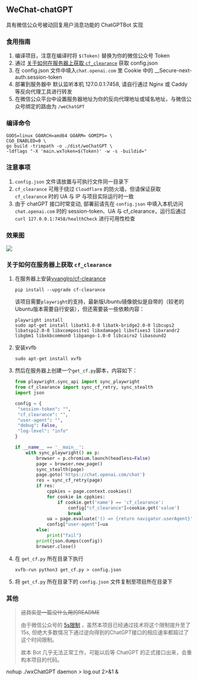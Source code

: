 ## WeChat-chatGPT

具有微信公众号被动回复用户消息功能的 ChatGPTBot 实现

### 食用指南

1. 编译项目，注意在编译时将 `$(Token)` 替换为你的微信公众号 Token
2. 通过 [关于如何在服务器上获取 `cf_clearance`](#关于如何在服务器上获取-cfclearance) 获取 config.json
3. 在 config.json 文件中填入`chat.openai.com` 里 Cookie 中的 __Secure-next-auth.session-token
4. 部署到服务器中 默认监听本机 127.0.0.1:7458, 请自行通过 Nginx 或 Caddy 等反向代理工具进行转发
5. 在微信公众平台中设置服务器地址为你的反向代理地址或域名地址，与微信公众号绑定的路由为 `/weChatGPT`

### 编译命令

```shell
GOOS=linux GOARCH=amd64 GOARM= GOMIPS= \
CGO_ENABLED=0 \                                                   
go build -trimpath -o ./dist/weChatGPT \                          
-ldflags "-X 'main.wxToken=$(Token)' -w -s -buildid="
```

### 注意事项

1. `config.json` 文件请放置与可执行文件同一目录下
2. `cf_clearance` 可用于绕过 `Cloudflare` 的防火墙，但请保证获取 `cf_clearance` 时的 UA 与 IP 与项目实际运行时一致
3. 由于 chatGPT 接口时常变动, 部署前请先在 `config.json` 中填入本机访问 `chat.openai.com` 时的 session-token、UA 与 cf_clearance，运行后通过 `curl 127.0.0.1:7458/healthCheck` 进行可用性检查

### 效果图

![](https://github.com/gtoxlili/wechat-chatGPT/blob/master/img/screenshot.jpg?raw=true)

### 关于如何在服务器上获取 `cf_clearance`

1. 在服务器上安装[vvanglro/cf-clearance](https://github.com/vvanglro/cf-clearance)
   ```shell
   pip install --upgrade cf-clearance
   ```
   该项目需要`playwright`的支持，最新版Ubuntu镜像貌似是自带的（较老的Ubuntu版本需要自行安装），但还需要装一些依赖内容：
   ```shell
   playwright install
   sudo apt-get install libatk1.0-0 libatk-bridge2.0-0 libcups2 libatspi2.0-0 libxcomposite1 libxdamage1 libxfixes3 libxrandr2 libgbm1 libxkbcommon0 libpango-1.0-0 libcairo2 libasound2
   ```

2. 安装xvfb
   ```shell
   sudo apt-get install xvfb
   ```

3. 然后在服务器上创建一个`get_cf.py`脚本，内容如下：
   ```python
   from playwright.sync_api import sync_playwright
   from cf_clearance import sync_cf_retry, sync_stealth
   import json
   
   config = {
    "session-token": "",
    "cf_clearance": "",
    "user-agent": "",
    "debug": False,
    "log-level": "info"
   }

   if __name__ == '__main__':
       with sync_playwright() as p:
           browser = p.chromium.launch(headless=False)
           page = browser.new_page()
           sync_stealth(page)
           page.goto('https://chat.openai.com/chat')
           res = sync_cf_retry(page)
           if res:
               cppkies = page.context.cookies()
               for cookie in cppkies:
                   if cookie.get('name') == 'cf_clearance':
                       config["cf_clearance"]=cookie.get('value')
                       break
               ua = page.evaluate('() => {return navigator.userAgent}')
               config["user-agent"]=ua
           else:
               print("fail")
           print(json.dumps(config))
           browser.close()
   ```

4. 在 `get_cf.py` 所在目录下执行
   ```shell
   xvfb-run python3 get_cf.py > config.json
   ```

5. 将 `get_cf.py` 所在目录下的 `config.json` 文件复制至项目所在目录下

### 其他

> ~~这其实是一篇没什么用的README~~
>
>
> 由于微信公众号的 [5s限制](https://developers.weixin.qq.com/doc/offiaccount/Message_Management/Passive_user_reply_message.html)
，虽然本项目已经通过技术将这个限制提升至了 15s,
> 但绝大多数情况下通过逆向得到的ChatGPT接口的相应速率都超过了这个时间限制。
>
> 故本 Bot 几乎无法正常工作，可能以后等 ChatGPT 的正式接口出来，会重构本项目的代码。


nohup ./wxChatGPT daemon > log.out 2>&1 &